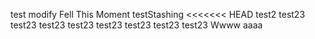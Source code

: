 test
modify
Fell This Moment
testStashing
<<<<<<< HEAD
test2
test23
test23
test23
test23
test23
test23
test23
test23
Wwww
aaaa
